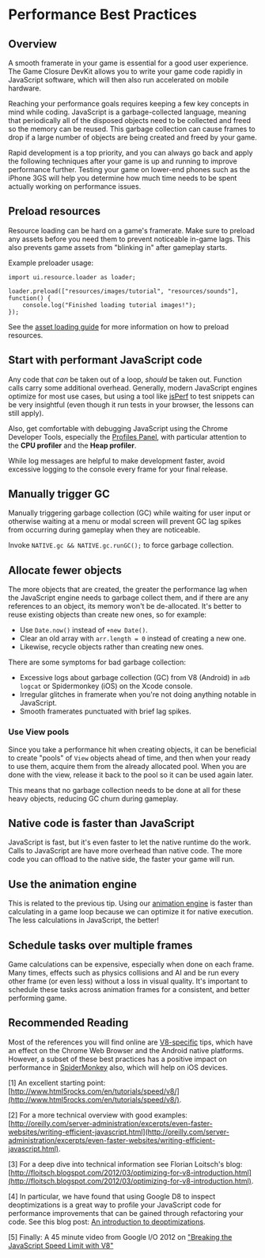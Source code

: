 # Performance Best Practices

## Overview

A smooth framerate in your game is essential for a good user experience.  The Game Closure DevKit allows you to write your game code rapidly in JavaScript software, which will then also run accelerated on mobile hardware.

Reaching your performance goals requires keeping a few key concepts in mind while coding.  JavaScript is a garbage-collected language, meaning that periodically all of the disposed objects need to be collected and freed so the memory can be reused.  This garbage collection can cause frames to drop if a large number of objects are being created and freed by your game.

Rapid development is a top priority, and you can always go back and apply the following techniques after your game is up and running to improve performance further.  Testing your game on lower-end phones such as the iPhone 3GS will help you determine how much time needs to be spent actually working on performance issues.

## Preload resources

Resource loading can be hard on a game's framerate. Make
sure to preload any assets before you need them to prevent
noticeable in-game lags.  This also prevents game assets
from "blinking in" after gameplay starts.

Example preloader usage:

~~~
import ui.resource.loader as loader;

loader.preload(["resources/images/tutorial", "resources/sounds"], function() {
	console.log("Finished loading tutorial images!");
});
~~~

See the [asset loading guide](./load-assets.html) for more information on how to preload resources.

## Start with performant JavaScript code

Any code that *can* be taken out of a loop, *should* be
taken out. Function calls carry some additional
overhead. Generally, modern JavaScript engines optimize for
most use cases, but using a tool like
[jsPerf](http://jsperf.com) to test snippets can be very
insightful (even though it run tests in your browser, the
lessons can still apply).

Also, get comfortable with debugging JavaScript using the
Chrome Developer Tools, especially the
[Profiles Panel](https://developers.google.com/chrome-developer-tools/docs/profiles),
with particular attention to the **CPU profiler** and the
**Heap profiler**.

While log messages are helpful to make development faster, avoid excessive logging to the console every frame for your final release.

## Manually trigger GC

Manually triggering garbage collection (GC) while waiting for user input or otherwise waiting at a menu or modal screen will prevent GC lag spikes from occurring during gameplay when they are noticeable.

Invoke `NATIVE.gc && NATIVE.gc.runGC();` to force garbage collection.

## Allocate fewer objects

The more objects that are created, the greater the
performance lag when the JavaScript engine needs to garbage
collect them, and if there are any references to an object,
its memory won't be de-allocated. It's better to reuse
existing objects than create new ones, so for example:

* Use `Date.now()` instead of `+new Date()`.
* Clear an old array with `arr.length = 0` instead of creating a new one.
* Likewise, recycle objects rather than creating new ones.

There are some symptoms for bad garbage collection:

* Excessive logs about garbage collection (GC) from V8 (Android) in `adb logcat` or Spidermonkey (iOS) on the Xcode console.
* Irregular glitches in framerate when you're not doing anything notable in JavaScript.
* Smooth framerates punctuated with brief lag spikes.

### Use View pools

Since you take a performance hit when creating objects, it
can be beneficial to create "pools" of `View` objects ahead
of time, and then when your ready to use them, acquire them
from the already allocated pool. When you are done with the
view, release it back to the pool so it can be used again later.

This means that no garbage collection needs to be done at all for these heavy objects, reducing GC churn during gameplay.

## Native code is faster than JavaScript

JavaScript is fast, but it's even faster to let the native
runtime do the work. Calls to JavaScript are have more
overhead than native code. The more code you can offload to
the native side, the faster your game will run.

## Use the animation engine

This is related to the previous tip. Using our
[animation engine](../api/animate.html) is faster than
calculating in a game loop because we can optimize it for
native execution. The less calculations in JavaScript, the better!

## Schedule tasks over multiple frames

Game calculations can be expensive, especially when done on
each frame. Many times, effects such as physics collisions
and AI and be run every other frame (or even less) without a
loss in visual quality. It's important to schedule these
tasks across animation frames for a consistent, and better
performing game.

## Recommended Reading

Most of the references you will find online are [V8-specific](../native/native-v8.html) tips, which have an effect on the Chrome Web Browser and the Android native platforms.  However, a subset of these best practices has a positive impact on performance in [SpiderMonkey](../native/native-sm.html) also, which will help on iOS devices.

[1] An excellent starting point: [http://www.html5rocks.com/en/tutorials/speed/v8/](http://www.html5rocks.com/en/tutorials/speed/v8/).

[2] For a more technical overview with good examples: [http://oreilly.com/server-administration/excerpts/even-faster-websites/writing-efficient-javascript.html](http://oreilly.com/server-administration/excerpts/even-faster-websites/writing-efficient-javascript.html).

[3] For a deep dive into technical information see Florian Loitsch's blog: [http://floitsch.blogspot.com/2012/03/optimizing-for-v8-introduction.html](http://floitsch.blogspot.com/2012/03/optimizing-for-v8-introduction.html).

[4] In particular, we have found that using Google D8 to inspect deoptimizations is a great way to profile your JavaScript code for performance improvements that can be gained through refactoring your code.  See this blog post: [An introduction to deoptimizations](http://floitsch.blogspot.com/2012/03/optimizing-for-v8-inlining.html).

[5] Finally: A 45 minute video from Google I/O 2012 on ["Breaking the JavaScript Speed Limit with V8"](http://www.youtube.com/watch?v=UJPdhx5zTaw)

